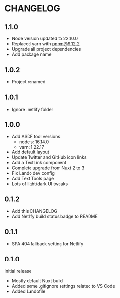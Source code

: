 # CHANGELOG

## 1.1.0

- Node version updated to 22.10.0
- Replaced yarn with pnpm@9.12.2
- Upgrade all project dependencies
- Add package name

## 1.0.2

- Project renamed

## 1.0.1

- Ignore .netlify folder

## 1.0.0

- Add ASDF tool versions
  - nodejs: 16.14.0
  - yarn: 1.22.17
- Add default layout
- Update Twitter and GitHub icon links
- Add a TextLink component
- Complete upgrade from Nuxt 2 to 3
- Fix Lando dev config
- Add Text Tools page
- Lots of light/dark UI tweaks

## 0.1.2

- Add this CHANGELOG
- Add Netlify build status badge to README

## 0.1.1

- SPA 404 fallback setting for Netlify

## 0.1.0
Initial release

- Mostly default Nuxt build
- Added some .gitignore settings related to VS Code
- Added Landofile
